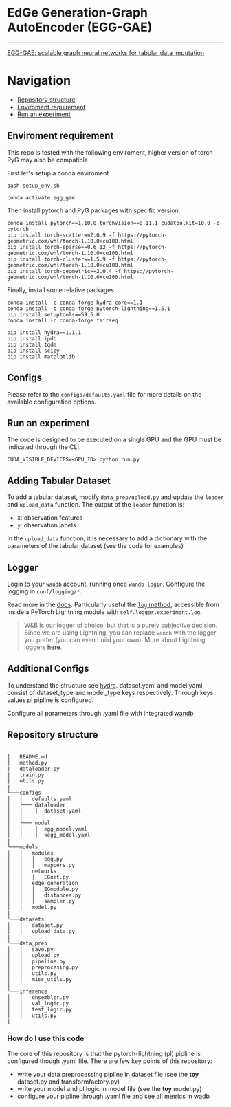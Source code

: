 # EdGe Generation-Graph AutoEncoder (EGG-GAE)

---

[EGG-GAE: scalable graph neural networks for tabular data imputation](https://arxiv.org/abs/2210.10446)
# Navigation
- [Repository structure](#repository_structure)
- [Enviroment requirement](#enviroment_requirement)
- [Run an experiment](#run_an_experiment)

## Enviroment requirement
This repo is tested with the following enviroment, higher version of torch PyG may also be compatible. 

First let's setup a conda enviroment

```
bash setup_env.sh
```

```
conda activate egg_gae
```

Then install pytorch and PyG packages with specific version.
```
conda install pytorch==1.10.0 torchvision==0.11.1 cudatoolkit=10.0 -c pytorch
pip install torch-scatter==2.0.9 -f https://pytorch-geometric.com/whl/torch-1.10.0+cu100.html
pip install torch-sparse==0.6.12 -f https://pytorch-geometric.com/whl/torch-1.10.0+cu100.html
pip install torch-cluster==1.5.9 -f https://pytorch-geometric.com/whl/torch-1.10.0+cu100.html
pip install torch-geometric==2.0.4 -f https://pytorch-geometric.com/whl/torch-1.10.0+cu100.html
```
Finally, install some relative packages

```
conda install -c conda-forge hydra-core==1.1
conda install -c conda-forge pytorch-lightning==1.5.1
pip install setuptools==59.5.0
conda install -c conda-forge fairseq
```

```
pip install hydra==1.1.1
pip install ipdb
pip install tqdm
pip install scipy
pip install matplotlib
```

## Configs
Please refer to the `configs/defaults.yaml` file for more details on the available configuration options.

## Run an experiment
The code is designed to be executed on a single GPU and the GPU must be indicated through the CLI:

```
CUDA_VISIBLE_DEVICES=<GPU_ID> python run.py
```

## Adding Tabular Dataset

To add a tabular dataset, modify `data_prep/upload.py` and update the `loader` and `upload_data` function. 
The output of the `loader` function is:
- `X`: observation features
- `y`: observation labels 

In the `upload_data` function, it is necessary to add a dictionary with the parameters of the tabular dataset (see the code for examples)


## Logger
Login to your `wandb` account, running once `wandb login`.
Configure the logging in `conf/logging/*`.

Read more in the [docs](https://docs.wandb.ai/). Particularly useful the [`log` method](https://docs.wandb.ai/library/log), accessible from inside a PyTorch Lightning module with `self.logger.experiment.log`.

> W&B is our logger of choice, but that is a purely subjective decision. Since we are using Lightning, you can replace
`wandb` with the logger you prefer (you can even build your own).
 More about Lightning loggers [here](https://pytorch-lightning.readthedocs.io/en/latest/extensions/logging.html).

## Additional Configs
To understand the structure see [hydra](https://hydra.cc/docs/tutorials/basic/your_first_app/config_groups/).
dataset.yaml and model.yaml consist of dataset_type and model_type keys respectively. Through keys values pl pipline is configured.

Configure all parameters through .yaml file with integrated [wandb](https://docs.wandb.ai/)

## Repository structure
```

│   README.md
│   method.py
|   dataloader.py
|   train.py
|   utils.py
|
└───configs
│   │   defaults.yaml
│   └─── dataloader
│   │    │  dataset.yaml
│   │
│   └─── model
│   │    │  egg_model.yaml
│   │    │  kegg_model.yaml
|
└───models
│   │   modules 
│   │   │   egg.py
│   │   │   mappers.py
│   │   networks
│   │   │   EGnet.py
│   │   edge_generation
│   │   │   EGmodule.py
│   │   │   distances.py
│   │   │   sampler.py
│   │   model.py
|
└───datasets
│   │   dataset.py
│   │   upload_data.py
|
└───data_prep
│   │   save.py
│   │   upload.py
│   │   pipeline.py
│   │   preprocesing.py
│   │   utils.py
│   │   miss_utils.py
|
└───inference
│   │   ensembler.py
│   │   val_logic.py
│   │   test_logic.py
│   │   utils.py
|

```

### How do I use this code ###
The core of this repository is that the pytorch-lightning (pl) pipline is configured though .yaml file.
There are few key points of this repository:
- write your data preprocessing pipline in dataset file (see the **toy** dataset.py and transformfactory.py)
- write your model and pl logic in model file (see the **toy** model.py)
- configure your pipline through .yaml file and see all metrics in [wadb](https://docs.wandb.ai/)



